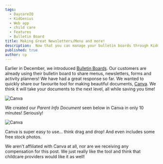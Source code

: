 ```yaml
---
tags:
  - DaycareIQ
  - KidGenius
  - Web app
  - child care
  - Features
  - Bulletin Board
title: Making Great Newsletters/Menu and more!
description:  Now that you can manage your bulletin boards through KidGenius, make your posts beautiful using Canva, our favourite design tool.
published: true
author: cp
---
```

Earlier in December, we introduced [Bulletin Boards](http://blog.daycareiq.com/2016-Bulletin-Board).  Our customers are already using their bulletin board to share menus, newsletters, forms and activity planners!  We have had a great response so far.  We wanted to quickly share our favourite tool for making beautiful documents, [Canva](https://www.canva.com).  We think it will take your documents to the next level, all while saving you time!

![Canva](https://blog.daycareiq.com/site_assets/images/Canva_Logo.png)

We created our *Parent Info Document* seen below in Canva in only 10 minutes!  Seriously!

![Canva](https://blog.daycareiq.com/site_assets/images/Parent_Info_Sheet.png)

Canva is super easy to use... think drag and drop!  And even includes some free stock photos.

We aren't affiliated with Canva at all, nor are we receiving any compensation for this post.  We just really like the tool and think that childcare providers would like it as well!
